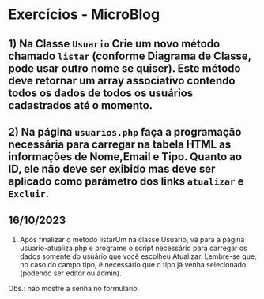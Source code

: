 # Exercícios - MicroBlog

## 1) Na Classe `Usuario` Crie um novo método chamado `listar` (conforme Diagrama de Classe, pode usar outro nome se quiser). Este método deve retornar um array associativo contendo todos os dados de todos os usuários cadastrados até o momento.

## 2) Na página `usuarios.php` faça a programação necessária para carregar na tabela HTML as informações de Nome,Email e Tipo. Quanto ao ID, ele não deve ser exibido mas deve ser aplicado como parâmetro dos links `atualizar` e `Excluir`.

## 16/10/2023
1) Após finalizar o método listarUm na classe Usuario, vá para a página usuario-atualiza.php e programe o script necessário para carregar os dados somente do usuário que você escolheu Atualizar.
Lembre-se que, no caso do campo tipo, é necessário que o tipo já venha selecionado (podendo ser editor ou admin).

Obs.: não mostre a senha no formulário.